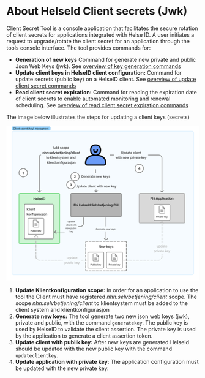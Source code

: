 # About HelseId Client secrets (Jwk)

Client Secret Tool is a console application that facilitates the secure rotation of client secrets for applications integrated with Helse ID. A user initiates a request to upgrade/rotate the client secret for an application through the tools console interface. The tool provides commands for:

- **Generation of new keys** Command for generate new private and public Json Web Keys (jwk). See [overview of key generation commands](./generatekey-command.md)
- **Update client keys in HelseID client configuration:** Command for update secrets (public key) on a HelseID client. See [overview of update client secret commands](./client-secret-update-commands.md)
- **Read client secret expiration:** Command for reading the expiration date of client secrets to enable automated monitoring and renewal scheduling. See [overview of read client secret expiration commands](./read-client-secret-expiration-command.md)

The image below illustrates the steps for updating a client keys (secrets)

![Client Secret Management](./ClientSecretManagement.jpg)

1. **Update Klientkonfiguration scope:** In order for an application to use the tool the Client must have registered _nhn:selvbetjening/client_ scope. The scope _nhn:selvbetjening/client_ to klientsystem must be added to the client system and klientkonfigurasjon
1. **Generate new keys:** The tool generate two new json web keys (jwk), private and public, with the command `generatekey`. The public key is used by HelseID to validate the client assertion. The private key is used by the application to generate a client assertion token.
1. **Update client with publik key:** After new keys are generated HelseId should be updated with the new public key with the command `updateclientkey`.
1. **Update application with private key**: The application configuration must be updated with the new private key.
